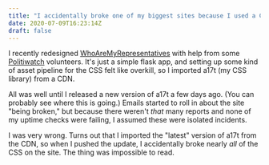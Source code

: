 ```yaml
---
title: "I accidentally broke one of my biggest sites because I used a CDN."
date: 2020-07-09T16:23:14Z
draft: false
---
```


I recently redesigned [WhoAreMyRepresentatives](https://whoaremyrepresentatives.org) with help from some [Politiwatch](https://politiwatch.org) volunteers. It's just a simple flask app, and setting up some kind of asset pipeline for the CSS felt like overkill, so I imported a17t (my CSS library) from a CDN.

All was well until I released a new version of a17t a few days ago. (You can probably see where this is going.) Emails started to roll in about the site "being broken," but because there weren't _that_ many reports and none of my uptime checks were failing, I assumed these were isolated incidents.

I was very wrong. Turns out that I imported the "latest" version of a17t from the CDN, so when I pushed the update, I accidentally broke nearly _all_ of the CSS on the site. The thing was impossible to read.